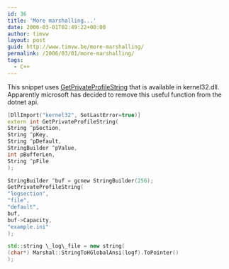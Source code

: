 ```yaml
---
id: 36
title: 'More marshalling...'
date: 2006-03-01T02:49:22+00:00
author: timvw
layout: post
guid: http://www.timvw.be/more-marshalling/
permalink: /2006/03/01/more-marshalling/
tags:
  - C++
---
```

This snippet uses [GetPrivateProfileString](http://windowssdk.msdn.microsoft.com/library/default.asp?url=/library/en-us/sysinfo/base/getprivateprofilestring.asp) that is available in kernel32.dll. Apparently microsoft has decided to remove this useful function from the dotnet api.

```cpp
[DllImport("kernel32", SetLastError=true)]
extern int GetPrivateProfileString(
String ^pSection,
String ^pKey,
String ^pDefault,
StringBuilder ^pValue,
int pBufferLen,
String ^pFile
);

StringBuilder ^buf = gcnew StringBuilder(256);
GetPrivateProfileString(
"logsection",
"file",
"default",
buf,
buf->Capacity,
"example.ini"
);

std::string \_log\_file = new string(
(char*) Marshal::StringToHGlobalAnsi(logf).ToPointer()
);
```
